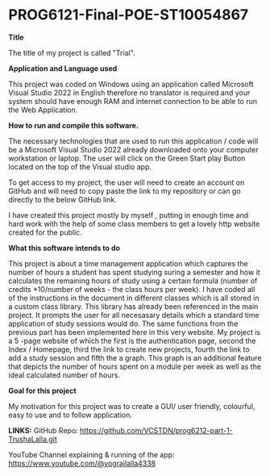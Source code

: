 # PROG6121-Final-POE-ST10054867

**Title**

The title of my project is called "Trial".

**Application and Language used**

This project was coded on Windows using an application called Microsoft Visual Studio 2022 in English therefore no translator is required and your system should have enough RAM and internet connection to be able to run the Web Application.

**How to run and compile this software.**

The necessary technologies that are used to run this application / code will be a Microsoft Visual Studio 2022 already downloaded onto your computer workstation or laptop. The user will click on the Green Start play Button located on the top of the Visual studio app.

To get access to my project, the user will need to create an account on GitHub and will need to copy paste the link to my repository or can go directly to the below GitHub link.

I have created this project mostly by myself , putting in enough time and hard work with the help of some class members to get a lovely http website created for the public.

**What this software intends to do**

This project is about a time management application which captures the number of hours a student has spent studying suring a semester and how it calculates the remaining hours of study using a certain formula (number of credits *10/number of weeks - the class hours per week). 
I have coded all of the instructions in the document in different classes which is all stored in a custom class library. This library has already been referenced in the main project. It prompts the user for all necesasary details which a standard time application of study sessions would do. The same functions from the previous part has been implemented here in this very website. 
My project is a 5 -page website of which the first is the authentication page, second the Index / Homepage, third the link to create new projects, fourth the link to add a study session and fifth the a graph. This graph is an additional feature that depicts the number of hours spent on a module per week as well as the ideal calculated number of hours.

**Goal for this project**

My motivation for this project was to create a GUI/ user friendly, colourful, easy to use and to follow application.

**LINKS:**
GitHub Repo: https://github.com/VCSTDN/prog6212-part-1-TrushaLalla.git


YouTube Channel explaining & running of the app: https://www.youtube.com/@yograjlalla4338 
